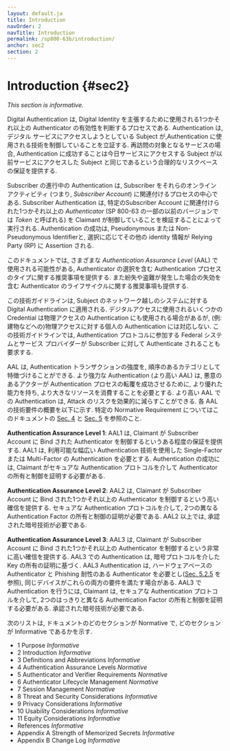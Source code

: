 ```yaml
---
layout: default.ja
title: Introduction
navOrder: 2
navTitle: Introduction
permalink: /sp800-63b/introduction/
anchor: sec2
section: 2
---
```


# Introduction {#sec2}

_This section is informative._

<!--
Digital authentication is the process of determining the validity of one or more authenticators used to claim a digital identity. Authentication establishes that a subject attempting to access a digital service is in control of the technologies used to authenticate. For services in which return visits are applicable, successfully authenticating provides reasonable risk-based assurances that the subject accessing the service today is the same as the one who accessed the service previously.
-->

Digital Authentication は, Digital Identity を主張するために使用される1つかそれ以上の Authenticator の有効性を判断するプロセスである. Authentication は, デジタル サービスにアクセスしようとしている Subject が,Authentication に使用される技術を制御していることを立証する. 再訪問の対象となるサービスの場合, Authentication に成功することは今日サービスにアクセスする Subject が以前サービスにアクセスした Subject と同じであるという合理的なリスクベースの保証を提供する.

<!--
The ongoing authentication of subscribers is central to the process of associating a subscriber with their online activity (i.e., with their _subscriber account_). Subscriber authentication is performed by verifying that the claimant controls one or more *authenticators* (called *tokens* in some earlier versions of SP 800-63) associated with a given subscriber account. A successful authentication results in the assertion of a pseudonymous or non-pseudonymous identifier and optionally other identity information to the relying party (RP).
-->

Subscriber の進行中の Authentication は, Subscriber をそれらのオンライン アクティビティ (つまり, _Subscriber Account_) に関連付けるプロセスの中心である.  Subscriber Authentication は, 特定のSubscriber Account に関連付けられた1つかそれ以上の *Authenticator* (SP 800-63 の一部の以前のバージョンでは *Token* と呼ばれる) を Claimant が制御していることを検証することによって実行される.  Authentication の成功は, Pseudonymous または Non-Pseudonymous Identifierと, 選択に応じてその他の identity 情報が Relying Party (RP) に Assertion される.

<!--
This document provides recommendations on types of authentication processes, including choices of authenticators, that may be used at various *authentication assurance levels* (AALs). It also provides recommendations on the lifecycle of authenticators, including revocation in the event of loss or theft.
-->

このドキュメントでは, さまざまな *Authentication Assurance Level* (AAL) で使用される可能性がある, Authenticator の選択を含む Authentication プロセスのタイプに関する推奨事項を提供する. また紛失や盗難が発生した場合の失効を含む Authenticator のライフサイクルに関する推奨事項も提供する.

<!--
This technical guideline applies to digital authentication of subjects to systems over a network. It does not address the authentication of a person for physical access (e.g., to a building), though some credentials used for digital access may also be used for physical access authentication. This technical guideline also requires that federal systems and service providers participating in authentication protocols be authenticated to subscribers.
-->

この技術ガイドラインは, Subject のネットワーク越しのシステムに対する Digital Authentication に適用される. デジタルアクセスに使用されるいくつかの Credential は物理アクセスの Authentication にも使用される場合があるが, (例: 建物などへの)物理アクセスに対する個人の Authentication には対応しない. この技術ガイドラインでは, Authentication プロトコルに参加する Federal システムとサービス プロバイダーが Subscriber に対して Authenticate されることも要求する.

<!--
The AAL characterizes the strength of an authentication transaction as an ordinal category. Stronger authentication (a higher AAL) requires malicious actors to have better capabilities and to expend greater resources in order to successfully subvert the authentication process. Authentication at higher AALs can effectively reduce the risk of attacks. A high-level summary of the technical requirements for each of the AALs is provided below; see [Sec. 4](sec4_aal.md#AAL_SEC4) and [Sec. 5](sec5_authenticators.md#AAL_SEC5) of this document for specific normative requirements.
-->

AAL は, Authentication トランザクションの強度を, 順序のあるカテゴリとして特徴づけることができる. より強力な Authentication (より高い AAL) は, 悪意のあるアクターが Authentication プロセスの転覆を成功させるために, より優れた能力を持ち, より大きなリソースを消費することを必要とする. より高い AAL での Authentication は, Attack のリスクを効果的に減らすことができる. 各 AAL の技術要件の概要を以下に示す. 特定の Normative Requirement についてはこのドキュメントの [Sec. 4](sec4_aal.md#AAL_SEC4) と [Sec. 5](sec5_authenticators.md#AAL_SEC5) を参照のこと.

<!--
**Authentication Assurance Level 1**: AAL1 provides some assurance that the claimant controls an authenticator bound to the subscriber account. AAL1 requires either single-factor or multi-factor authentication using a wide range of available authentication technologies. Successful authentication requires that the claimant prove possession and control of the authenticator through a secure authentication protocol.
-->

**Authentication Assurance Level 1**: AAL1 は, Claimant が Subscriber Account に Bind された Authenticator を制御するというある程度の保証を提供する. AAL1 は, 利用可能な幅広い Authentication 技術を使用した Single-Factor または Multi-Factor の Authentication を必要とする. Authentication の成功には, Claimant がセキュアな Authentication プロトコルを介して Authenticator の所有と制御を証明する必要がある.

<!--
**Authentication Assurance Level 2**: AAL2 provides high confidence that the claimant controls one or more authenticators bound to the subscriber account. Proof of possession and control of two different authentication factors is required through secure authentication protocols. Approved cryptographic techniques are required at AAL2 and above.
-->

**Authentication Assurance Level 2**: AAL2 は, Claimant が Subscriber Account に Bind された1つかそれ以上の Authenticator を制御するという高い確信を提供する. セキュアな Authentication プロトコルを介して, 2つの異なる Authentication Factor の所有と制御の証明が必要である. AAL2 以上では, 承認された暗号技術が必要である.

<!--
**Authentication Assurance Level 3**: AAL3 provides very high confidence that the claimant controls one or more authenticators bound to the subscriber account. Authentication at AAL3 is based on proof of possession of a key through a cryptographic protocol. AAL3 authentication requires a hardware-based authenticator and a phishing-resistant authenticator (see [Sec. 5.2.5](sec5_authenticators.md#verifimpers)); the same device may fulfill both these requirements. In order to authenticate at AAL3, claimants are required to prove possession and control of two distinct authentication factors through secure authentication protocols. Approved cryptographic techniques are required.
-->

**Authentication Assurance Level 3**: AAL3 は, Claimant が Subscriber Account に Bind された1つかそれ以上の Authenticator を制御するという非常に高い確信を提供する. AAL3 での Authentication は, 暗号プロトコルを介した Key の所有の証明に基づく. AAL3 Authentication は, ハードウェアベースの Authenticator と Phishing 耐性のある Authenticator を必要とし([Sec. 5.2.5](sec5_authenticators.md#verifimpers) を参照), 同じデバイスがこれらの両方の要件を満たす場合がある. AAL3 で Authentication を行うには, Claimant は, セキュアな Authentication プロトコルを介して, 2つのはっきりと異なる Authentication Factor の所有と制御を証明する必要がある. 承認された暗号技術が必要である.

<!--
The following list states which sections of the document are normative and which are informative:
-->

次のリストは, ドキュメントのどのセクションが Normative で, どのセクションが Informative であるかを示す.

- 1 Purpose _Informative_
- 2 Introduction _Informative_
- 3 Definitions and Abbreviations _Informative_
- 4 Authentication Assurance Levels  _Normative_
- 5 Authenticator and Verifier Requirements  _Normative_
- 6 Authenticator Lifecycle Management  _Normative_
- 7 Session Management  _Normative_
- 8 Threat and Security Considerations _Informative_
- 9 Privacy Considerations _Informative_
- 10 Usability Considerations _Informative_
- 11 Equity Considerations _Informative_
- References _Informative_
- Appendix A Strength of Memorized Secrets _Informative_
- Appendix B Change Log _Informative_
